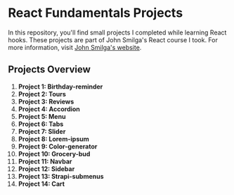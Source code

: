 # React Fundamentals Projects

In this repository, you'll find small projects I completed while learning React hooks.
These projects are part of John Smilga's React course I took. For more information, visit [John Smilga's website](https://johnsmilga.com/).

## Projects Overview

1. **Project 1: Birthday-reminder**
2. **Project 2: Tours**
3. **Project 3: Reviews**
4. **Project 4: Accordion**
5. **Project 5: Menu**
6. **Project 6: Tabs**
7. **Project 7: Slider**
8. **Project 8: Lorem-ipsum**
9. **Project 9: Color-generator**
10. **Project 10: Grocery-bud**
11. **Project 11: Navbar**
12. **Project 12: Sidebar**
13. **Project 13: Strapi-submenus**
14. **Project 14: Cart**
